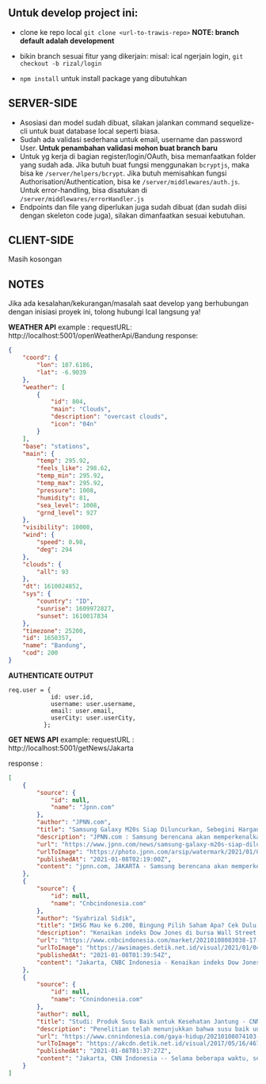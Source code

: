 **Untuk develop project ini:**
----
* clone ke repo local
  `git clone <url-to-trawis-repo>`
  **NOTE: branch default adalah development**

* bikin branch sesuai fitur yang dikerjain:
  misal: ical ngerjain login, `git checkout -b rizal/login`

* `npm install` untuk install package yang dibutuhkan


SERVER-SIDE
---
* Asosiasi dan model sudah dibuat, silakan jalankan command sequelize-cli untuk buat database local seperti biasa.
* Sudah ada validasi sederhana untuk email, username dan password User. **Untuk penambahan validasi mohon buat branch baru**
* Untuk yg kerja di bagian register/login/OAuth, bisa memanfaatkan folder yang sudah ada. Jika butuh buat fungsi menggunakan `bcryptjs`, maka bisa ke `/server/helpers/bcrypt`. Jika butuh memisahkan fungsi Authorisation/Authentication, bisa ke `/server/middlewares/auth.js`. Untuk error-handling, bisa disatukan di `/server/middlewares/errorHandler.js`
* Endpoints dan file yang diperlukan juga sudah dibuat (dan sudah diisi dengan skeleton code juga), silakan dimanfaatkan sesuai kebutuhan.

CLIENT-SIDE
---
Masih kosongan

**NOTES**
---
Jika ada kesalahan/kekurangan/masalah saat develop yang berhubungan dengan inisiasi proyek ini, tolong hubungi Ical langsung ya!

**WEATHER API**
example :
requestURL: http://localhost:5001/openWeatherApi/Bandung
response: 
```json
{
    "coord": {
        "lon": 107.6186,
        "lat": -6.9039
    },
    "weather": [
        {
            "id": 804,
            "main": "Clouds",
            "description": "overcast clouds",
            "icon": "04n"
        }
    ],
    "base": "stations",
    "main": {
        "temp": 295.92,
        "feels_like": 298.62,
        "temp_min": 295.92,
        "temp_max": 295.92,
        "pressure": 1008,
        "humidity": 81,
        "sea_level": 1008,
        "grnd_level": 927
    },
    "visibility": 10000,
    "wind": {
        "speed": 0.98,
        "deg": 294
    },
    "clouds": {
        "all": 93
    },
    "dt": 1610024852,
    "sys": {
        "country": "ID",
        "sunrise": 1609972827,
        "sunset": 1610017834
    },
    "timezone": 25200,
    "id": 1650357,
    "name": "Bandung",
    "cod": 200
}
```

**AUTHENTICATE OUTPUT**
```
req.user = {
            id: user.id,
            username: user.username,
            email: user.email,
            userCity: user.userCity,
          };
```

**GET NEWS API**
example:
requestURL : http://localhost:5001/getNews/Jakarta

response :

```json
[
    {
        "source": {
            "id": null,
            "name": "Jpnn.com"
        },
        "author": "JPNN.com",
        "title": "Samsung Galaxy M20s Siap Diluncurkan, Sebegini Harganya - JPNN.com",
        "description": "JPNN.com : Samsung berencana akan memperkenalkan smartphone terbaru di segmen entry-level, yaitu Galaxy M02s.",
        "url": "https://www.jpnn.com/news/samsung-galaxy-m20s-siap-diluncurkan-sebegini-harganya",
        "urlToImage": "https://photo.jpnn.com/arsip/watermark/2021/01/08/teaser-samsung-galaxy-m02s-foto-gsm-arena-98.jpg",
        "publishedAt": "2021-01-08T02:19:00Z",
        "content": "jpnn.com, JAKARTA - Samsung berencana akan memperkenalkan smartphone terbaru di segmen entry-level, yaitu Galaxy M02s.\r\nSayangnya, Samsung tidak menyebutkan kapan tanggal pasti peluncuran Hp anyar ya… [+874 chars]"
    },
    {
        "source": {
            "id": null,
            "name": "Cnbcindonesia.com"
        },
        "author": "Syahrizal Sidik",
        "title": "IHSG Mau ke 6.200, Bingung Pilih Saham Apa? Cek Dulu Bro-Sis - CNBC Indonesia",
        "description": "Kenaikan indeks Dow Jones di bursa Wall Street AS pada perdagangan Kamis kemarin menjadi sinyal positif.",
        "url": "https://www.cnbcindonesia.com/market/20210108083038-17-214393/ihsg-mau-ke-6200-bingung-pilih-saham-apa-cek-dulu-bro-sis",
        "urlToImage": "https://awsimages.detik.net.id/visual/2021/01/04/pembukaan-bursa-efek-indonesia-cnbc-indonesiatri-susilo_169.jpeg?w=650",
        "publishedAt": "2021-01-08T01:39:54Z",
        "content": "Jakarta, CNBC Indonesia - Kenaikan indeks Dow Jones di bursa Wall Street AS pada perdagangan Kamis kemarin menjadi sinyal positif bagi bursa saham global di tengah peristiwa serangan pendukung Presid… [+2844 chars]"
    },
    {
        "source": {
            "id": null,
            "name": "Cnnindonesia.com"
        },
        "author": null,
        "title": "Studi: Produk Susu Baik untuk Kesehatan Jantung - CNN Indonesia",
        "description": "Penelitian telah menunjukkan bahwa susu baik untuk jantung untuk konsumsi dalam jumlah sedang.",
        "url": "https://www.cnnindonesia.com/gaya-hidup/20210108074103-255-591001/studi-produk-susu-baik-untuk-kesehatan-jantung",
        "urlToImage": "https://akcdn.detik.net.id/visual/2017/05/16/46728880-38ef-4b40-83ce-2940fc30a7cd_169.jpg?w=650",
        "publishedAt": "2021-01-08T01:37:27Z",
        "content": "Jakarta, CNN Indonesia -- Selama beberapa waktu, sempat muncul perdebatan terkait baik dan buruk produk susuuntuk kesehatan jantung. Namun berdasarkan penelitian, mengonsumsi produk susu baik untuk j… [+3129 chars]"
    }
]
```